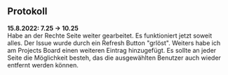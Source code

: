 ## Protokoll

**15.8.2022: 7.25 -> 10.25** <br>
Habe an der Rechte Seite weiter gearbeitet. Es funktioniert jetzt soweit alles. Der Issue wurde durch ein Refresh Button "grlöst". Weiters habe ich am Projects Board einen weiteren Eintrag hinzugefügt. Es sollte an jeder Seite die Möglichkeit besteh, das die ausgewählten Benutzer auch wieder entfernt werden können.
